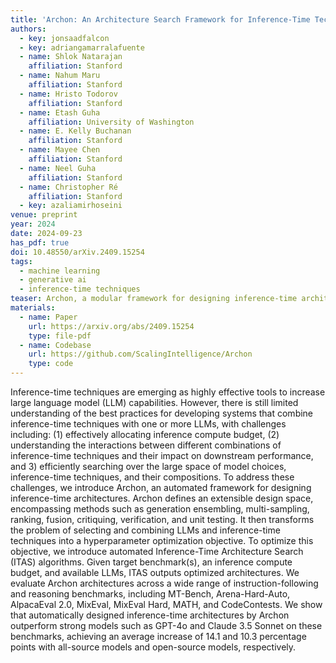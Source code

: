 ```yaml
---
title: 'Archon: An Architecture Search Framework for Inference-Time Techniques'
authors:
  - key: jonsaadfalcon
  - key: adriangamarralafuente
  - name: Shlok Natarajan
    affiliation: Stanford
  - name: Nahum Maru
    affiliation: Stanford
  - name: Hristo Todorov
    affiliation: Stanford
  - name: Etash Guha
    affiliation: University of Washington
  - name: E. Kelly Buchanan
    affiliation: Stanford
  - name: Mayee Chen
    affiliation: Stanford
  - name: Neel Guha
    affiliation: Stanford
  - name: Christopher Ré
    affiliation: Stanford
  - key: azaliamirhoseini
venue: preprint
year: 2024
date: 2024-09-23
has_pdf: true
doi: 10.48550/arXiv.2409.15254
tags:
  - machine learning
  - generative ai
  - inference-time techniques
teaser: Archon, a modular framework for designing inference-time architectures, outperforms top language models like GPT-4 and Claude 3.5 on various benchmarks by optimally combining LLMs and inference techniques.
materials:
  - name: Paper
    url: https://arxiv.org/abs/2409.15254
    type: file-pdf
  - name: Codebase
    url: https://github.com/ScalingIntelligence/Archon
    type: code
---
```

Inference-time techniques are emerging as highly effective tools to increase large language model (LLM) capabilities. However, there is still limited understanding of the best practices for developing systems that combine inference-time techniques with one or more LLMs, with challenges including: (1) effectively allocating inference compute budget, (2) understanding the interactions between different combinations of inference-time techniques and their impact on downstream performance, and 3) efficiently searching over the large space of model choices, inference-time techniques, and their compositions. To address these challenges, we introduce Archon, an automated framework for designing inference-time architectures. Archon defines an extensible design space, encompassing methods such as generation ensembling, multi-sampling, ranking, fusion, critiquing, verification, and unit testing. It then transforms the problem of selecting and combining LLMs and inference-time techniques into a hyperparameter optimization objective. To optimize this objective, we introduce automated Inference-Time Architecture Search (ITAS) algorithms. Given target benchmark(s), an inference compute budget, and available LLMs, ITAS outputs optimized architectures. We evaluate Archon architectures across a wide range of instruction-following and reasoning benchmarks, including MT-Bench, Arena-Hard-Auto, AlpacaEval 2.0, MixEval, MixEval Hard, MATH, and CodeContests. We show that automatically designed inference-time architectures by Archon outperform strong models such as GPT-4o and Claude 3.5 Sonnet on these benchmarks, achieving an average increase of 14.1 and 10.3 percentage points with all-source models and open-source models, respectively.
